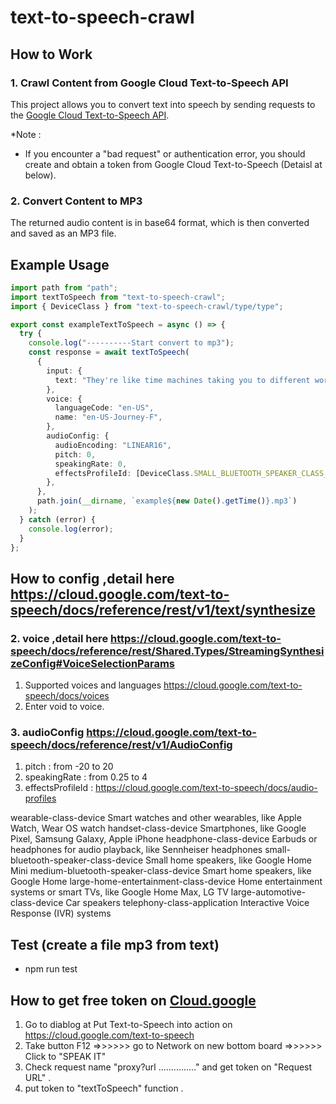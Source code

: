 # text-to-speech-crawl

## How to Work

### 1. Crawl Content from Google Cloud Text-to-Speech API

This project allows you to convert text into speech by sending requests to the [Google Cloud Text-to-Speech API](https://cloud.google.com/text-to-speech).

\*Note :

- If you encounter a "bad request" or authentication error, you should create and obtain a token from Google Cloud Text-to-Speech (Detaisl at below).

### 2. Convert Content to MP3

The returned audio content is in base64 format, which is then converted and saved as an MP3 file.

## Example Usage

```typescript
import path from "path";
import textToSpeech from "text-to-speech-crawl";
import { DeviceClass } from "text-to-speech-crawl/type/type";

export const exampleTextToSpeech = async () => {
  try {
    console.log("----------Start convert to mp3");
    const response = await textToSpeech(
      {
        input: {
          text: "They're like time machines taking you to different worlds and landscapes, and um, and I just can't get enough of it.",
        },
        voice: {
          languageCode: "en-US",
          name: "en-US-Journey-F",
        },
        audioConfig: {
          audioEncoding: "LINEAR16",
          pitch: 0,
          speakingRate: 0,
          effectsProfileId: [DeviceClass.SMALL_BLUETOOTH_SPEAKER_CLASS_DEVICE],
        },
      },
      path.join(__dirname, `example${new Date().getTime()}.mp3`)
    );
  } catch (error) {
    console.log(error);
  }
};
```

## How to config ,detail here https://cloud.google.com/text-to-speech/docs/reference/rest/v1/text/synthesize

### 2. voice ,detail here https://cloud.google.com/text-to-speech/docs/reference/rest/Shared.Types/StreamingSynthesizeConfig#VoiceSelectionParams

1. Supported voices and languages https://cloud.google.com/text-to-speech/docs/voices
2. Enter void to voice.

### 3. audioConfig https://cloud.google.com/text-to-speech/docs/reference/rest/v1/AudioConfig

1. pitch : from -20 to 20
2. speakingRate : from 0.25 to 4
3. effectsProfileId : https://cloud.google.com/text-to-speech/docs/audio-profiles

wearable-class-device Smart watches and other wearables, like Apple Watch, Wear OS watch
handset-class-device Smartphones, like Google Pixel, Samsung Galaxy, Apple iPhone
headphone-class-device Earbuds or headphones for audio playback, like Sennheiser headphones
small-bluetooth-speaker-class-device Small home speakers, like Google Home Mini
medium-bluetooth-speaker-class-device Smart home speakers, like Google Home
large-home-entertainment-class-device Home entertainment systems or smart TVs, like Google Home Max, LG TV
large-automotive-class-device Car speakers
telephony-class-application Interactive Voice Response (IVR) systems

## Test (create a file mp3 from text)

- npm run test

## How to get free token on [Cloud.google](https://cloud.google.com/text-to-speech)

1. Go to diablog at Put Text-to-Speech into action on https://cloud.google.com/text-to-speech
2. Take button F12 =>>>>>> go to Network on new bottom board =>>>>>> Click to "SPEAK IT"
3. Check request name "proxy?url ..............." and get token on "Request URL" .
4. put token to "textToSpeech" function .
